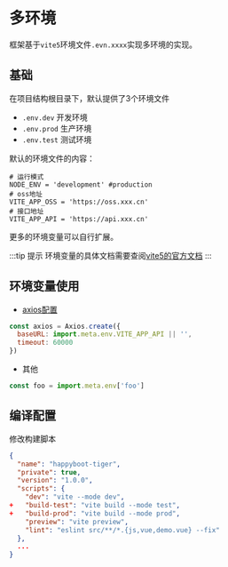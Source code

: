 #  多环境

框架基于`vite5`环境文件`.evn.xxxx`实现多环境的实现。

## 基础
在项目结构根目录下，默认提供了3个环境文件
 
- `.env.dev` 开发环境
- `.env.prod` 生产环境
- `.env.test` 测试环境

默认的环境文件的内容：
```
# 运行模式
NODE_ENV = 'development' #production
# oss地址
VITE_APP_OSS = 'https://oss.xxx.cn'
# 接口地址
VITE_APP_API = 'https://api.xxx.cn'
```
更多的环境变量可以自行扩展。

:::tip 提示
环境变量的具体文档需要查阅[vite5的官方文档](https://cn.vitejs.dev/)
:::

## 环境变量使用

- [axios配置](https://github.com/pumelotea/happyboot-tiger/blob/master/src/global/http/index.js#L26) 
```js
const axios = Axios.create({
  baseURL: import.meta.env.VITE_APP_API || '',
  timeout: 60000
})
```

- 其他
```js
const foo = import.meta.env['foo']
```

## 编译配置

修改构建脚本

```json
{
  "name": "happyboot-tiger",
  "private": true,
  "version": "1.0.0",
  "scripts": {
    "dev": "vite --mode dev",
+   "build-test": "vite build --mode test",
+   "build-prod": "vite build --mode prod",
    "preview": "vite preview",
    "lint": "eslint src/**/*.{js,vue,demo.vue} --fix"
  },
  ...
}
```
